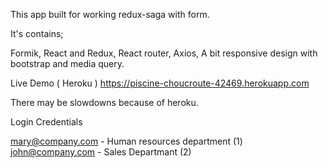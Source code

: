 This app built for working redux-saga with form.

It's contains;

Formik,
React and Redux,
React router,
Axios,
A bit responsive design with bootstrap and media query.

Live Demo  ( Heroku )
https://piscine-choucroute-42469.herokuapp.com

There may be slowdowns because of heroku.

Login Credentials 

mary@company.com -  Human resources department (1)
john@company.com -  Sales Departmant (2)
